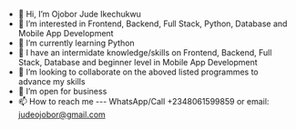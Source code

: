 - 👋 Hi, I’m Ojobor Jude Ikechukwu
- 👀 I’m interested in Frontend, Backend, Full Stack, Python, Database and Mobile App Development
- 🌱 I’m currently learning Python 
- 🌱 I have an intermidate knowledge/skills on Frontend, Backend, Full Stack, Database and beginner level in Mobile App Development 
- 💞️ I’m looking to collaborate on the aboved listed programmes to advance my skills
- 💞️ I’m open for business
- 📫 How to reach me --- WhatsApp/Call +2348061599859 or email: judeojobor@gmail.com

<!---
Divinegp/Divinegp is a ✨ special ✨ repository because its `README.md` (this file) appears on your GitHub profile.
You can click the Preview link to take a look at your changes.
--->
